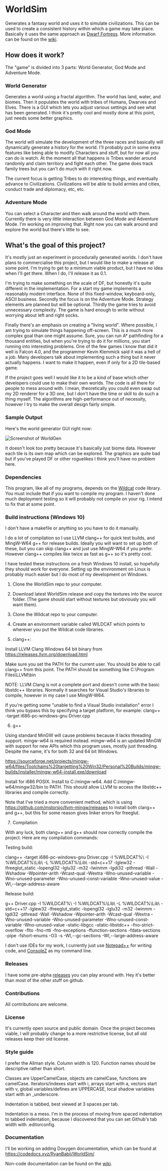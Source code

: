 # WorldSim
Generates a fantasy world and uses it to simulate civilizations. This can be used to create a consistent history within which a game may take place. Basically it uses the same approach as [Dwarf Fortress](http://www.bay12games.com/dwarves/). More information can be found on the [wiki](https://github.com/RyanBabij/WorldSim/wiki).

## How does it work?

The "game" is divided into 3 parts: World Generator, God Mode and Adventure Mode.

### World Generator

Generates a world using a fractal algorithm. The world has land, water, and biomes. Then it populates the world with tribes of Humans, Dwarves and Elves. There is a GUI which lets you adjust various settings and see what has been generated. I think it's pretty cool and mostly done at this point, just needs some better graphics.

### God Mode

The world will simulate the development of the three races and basically will dynamically generate a history for the world. I'll probably put in some extra features like being able to modify Characters and stuff, but for now all you can do is watch. At the moment all that happens is Tribes wander around randomly and claim territory and fight each other. The game does track family trees but you can't do much with it right now.

The current focus is getting Tribes to do interesting things, and eventually advance to Civilizations. Civilizations will be able to build armies and cities, conduct trade and diplomacy, etc, etc.

### Adventure Mode

You can select a Character and then walk around the world with them. Currently there is very little interaction between God Mode and Adventure Mode. I'm working on improving that. Right now you can walk around and explore the world but there's little to see.

## What's the goal of this project?

It's mostly just an experiment in procedurally generated worlds. I don't have plans to commercialise this project, but I would like to make a release at some point. I'm trying to get to a minimum viable product, but I have no idea when I'll get there. When I do, I'll release it as 0.1.

I'm trying to make something on the scale of DF, but honestly it's quite different in the implementation. For a start my game implements a reasonably modern interface. None of this fixed-window, keyboard-only, ASCII business. Secondly the focus is on the Adventure Mode. Strategy elements are planned but will be optional. Thirdly the game tries to avoid unnecessary complexity. The game is hard enough to write without worrying about left and right socks.

Finally there's an emphasis on creating a "living world". Where possible, I am trying to simulate things happening off-screen. This is a much more complex goal than one might assume. Sure, you can run A* pathfinding for a thousand entities, but when you're trying to do it for millions, you start running into interesting problems. One of the few games I know that did it well is Falcon 4.0, and the programmer Kevin Klemmick said it was a hell of a job. Many developers talk about implementing such a thing but it never actually happens. I want to make it happen, even if only for a 2D tile-based game.

If the project goes well I would like it to be a kind of base which other developers could use to make their own worlds. The code is all there for people to mess around with. I mean, theoretically you could even swap out my 2D renderer for a 3D one, but I don't have the time or skill to do such a thing myself. The algorithms are high-performance out of necessity, however I try to make the overall design fairly simple.

### Sample Output

Here's the world generator GUI right now:

![Screenshot of WorldGen](https://raw.githubusercontent.com/RyanBabij/WorldSim/master/doc/2018-06-26-Example01.png)

It doesn't look too pretty because it's basically just biome data. However each tile is its own map which can be explored. The graphics are quite bad but if you've played DF or other roguelikes I think you'll have no problem here.

### Dependencies

This program, like all of my programs, depends on the [Wildcat](https://github.com/RyanBabij/Wildcat) code library. You must include that if you want to compile my program. I haven't done much deployment testing so it will probably not compile on your rig. I intend to fix that at some point.

### Build instructions (Windows 10)

I don't have a makefile or anything so you have to do it manually.

I do a lot of compilation so I use LLVM clang++ for quick test builds, and MingW-W64 g++ for release builds. Ideally you will want to set up both of these, but you can skip clang++ and just use MingW-W64 if you prefer. However clang++ compiles like twice as fast as g++ so it's pretty cool.

I have tested these instructions on a fresh Windows 10 install, so hopefully they should work for everyone. Setting up the environment on Linux is probably much easier but I do most of my development on Windows.

1. Clone the WorldSim repo to your computer.

2. Download latest WorldSim release and copy the textures into the source folder. (The game should start without textures but obviously you will want them).

3. Clone the Wildcat repo to your computer.

4. Create an environment variable called WILDCAT which points to wherever you put the Wildcat code libraries.

5. clang++:

Install LLVM Clang Windows 64 bit binary from https://releases.llvm.org/download.html

Make sure you set the PATH for the current user. You should be able to call clang++ from this point. The PATH should be something like C:\Program Files\LLVM\bin

NOTE: LLVM Clang is not a complete port and doesn't come with the basic libstdc++ libraries. Normally it searches for Visual Studio's libraries to compile, however in my case I use MingW-W64.

If you're getting some "unable to find a Visual Studio installation" error I think you bypass this by specifying a target platform, for example: clang++ -target i686-pc-windows-gnu Driver.cpp

6. g++

Using standard MinGW will cause problems because it lacks threading support. mingw-w64 is required instead. mingw-w64 is an updated MinGW with support for new APIs which this program uses, mostly just threading. Despite the name, it's for both 32 and 64 bit Windows.

https://sourceforge.net/projects/mingw-w64/files/Toolchains%20targetting%20Win32/Personal%20Builds/mingw-builds/installer/mingw-w64-install.exe/download

Install for i686 POSIX. Install to C:/mingw-w64. Add C:/mingw-w64/mingw32/bin to PATH. This should allow LLVM to access the libstdc++ libraries and compile correctly.

Note that I've tried a more convenient method, which is using https://github.com/mstorsjo/llvm-mingw/releases to install both clang++ and g++, but this for some reason gives linker errors for freeglut.

7. Compilation

With any luck, both clang++ and g++ should now correctly compile the project. Here are my compilation commands:

Testing build:

clang++ -target i686-pc-windows-gnu Driver.cpp -I %WILDCAT%\ -I %WILDCAT%\Lib\ -L %WILDCAT%\Lib\ -std=c++17 -lglew32 -lfreeglut_static -lopengl32 -lglu32 -m32 -lwinmm -lgdi32 -pthread -Wall -Wshadow -Wpointer-arith -Wcast-qual -Wextra -Wno-unused-variable -Wno-unused-parameter -Wno-unused-const-variable -Wno-unused-value -Wl,--large-address-aware

Release build:

g++ Driver.cpp -I %WILDCAT%\ -I %WILDCAT%\Lib\ -L %WILDCAT%\Lib\ -std=c++17 -lglew32 -lfreeglut_static -lopengl32 -lglu32 -m32 -lwinmm -lgdi32 -pthread -Wall -Wshadow -Wpointer-arith -Wcast-qual -Wextra -Wno-unused-variable -Wno-unused-parameter -Wno-unused-const-variable -Wno-unused-value -static-libgcc -static-libstdc++ -fno-strict-overflow -flto -fno-rtti -fno-exceptions -ffunction-sections -fdata-sections -pipe -fshort-enums -O3 -s -Wl,--gc-sections -Wl,--large-address-aware

I don't use IDEs for my work, I currently just use [Notepad++](https://notepad-plus-plus.org/) for writing code, and [ConsoleZ](https://github.com/cbucher/console) as my command line.

### Releases

I have some pre-alpha [releases](https://github.com/RyanBabij/WorldSim/releases) you can play around with. Hey it's better than most of the other stuff on github.

### Contributions

All contributions are welcome.

### License

It's currently open source and public domain. Once the project becomes viable, I will probably change to a more restrictive license, but all old releases keep their old license.

### Style guide

I prefer the Allman style. Column width is 120. Function names should be descriptive rather than short.

Classes are UpperCamelCase, objects are camelCase, functions are camelCase. Iterators/indexes start with i, arrays start with a, vectors start with v, global variables/defines are UPPERCASE, local shadow variables start with an \_underscore.

Indentation is tabbed, best viewed at 3 spaces per tab.

Indentation is a mess. I'm in the process of moving from spaced indentation to tabbed indentation, because I discovered that you can set Github's tab width with .editorconfig.

### Documentation

I'll be working on adding Doxygen documentation, which can be found at https://codedocs.xyz/RyanBabij/WorldSim/

Non-code documentation can be found on the [wiki](https://github.com/RyanBabij/WorldSim/wiki).
